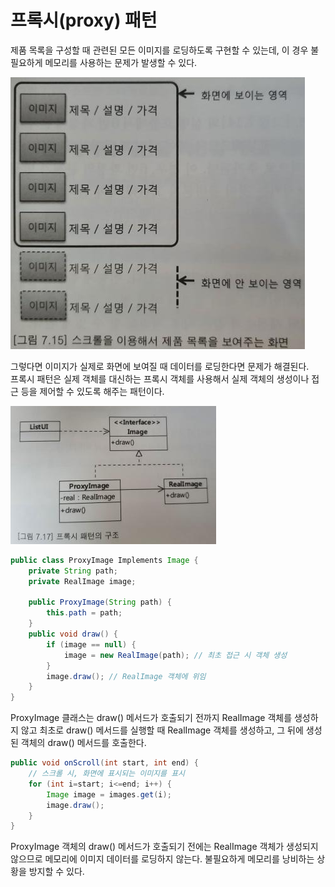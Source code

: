 # 프록시\(proxy\) 패턴

제품 목록을 구성할 때 관련된 모든 이미지를 로딩하도록 구현할 수 있는데, 이 경우 불필요하게 메모리를 사용하는 문제가 발생할 수 있다.

![](../../../.gitbook/assets/image%20%2845%29.png)

그렇다면 이미지가 실제로 화면에 보여질 때 데이터를 로딩한다면 문제가 해결된다.  
프록시 패턴은 실제 객체를 대신하는 프록시 객체를 사용해서 실제 객체의 생성이나 접근 등을 제어할 수 있도록 해주는 패턴이다.

![](../../../.gitbook/assets/image%20%2837%29.png)

```java
public class ProxyImage Implements Image {
    private String path;
    private RealImage image;
    
    public ProxyImage(String path) {
        this.path = path;
    }
    public void draw() {
        if (image == null) {
            image = new RealImage(path); // 최초 접근 시 객체 생성
        }
        image.draw(); // RealImage 객체에 위임
    }
}
```

ProxyImage 클래스는 draw\(\) 메서드가 호출되기 전까지 RealImage 객체를 생성하지 않고 최초로 draw\(\) 메서드를 실행할 때 RealImage 객체를 생성하고, 그 뒤에 생성된 객체의 draw\(\) 메서드를 호출한다.

```java
public void onScroll(int start, int end) {
    // 스크롤 시, 화면에 표시되는 이미지를 표시
    for (int i=start; i<=end; i++) {
        Image image = images.get(i);
        image.draw();
    }
}
```

ProxyImage 객체의 draw\(\) 메서드가 호출되기 전에는 RealImage 객체가 생성되지 않으므로 메모리에 이미지 데이터를 로딩하지 않는다. 불필요하게 메모리를 낭비하는 상황을 방지할 수 있다.


